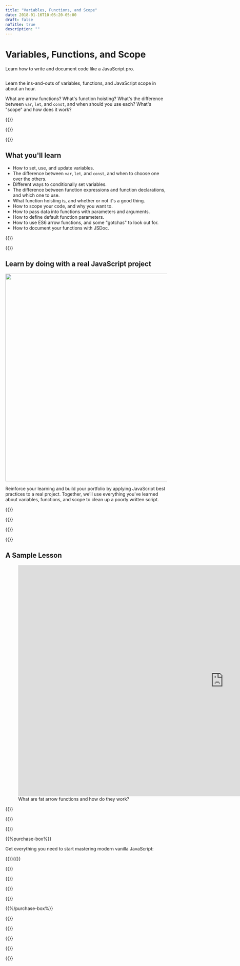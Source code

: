 ```yaml
---
title: "Variables, Functions, and Scope"
date: 2018-01-16T10:05:20-05:00
draft: false
noTitle: true
description: ""
---
```


<h1 class="no-padding-top no-margin-bottom h5 text-sans">Variables, Functions, and Scope</h1>
<p><span class="text-xlarge text-serif">Learn how to write and document code like a JavaScript pro.</span></p>

<img class="img-center img-hero" alt="" src="/img/guides/variables-functions-and-scope.png">

<span class="text-large">Learn the ins-and-outs of variables, functions, and JavaScript scope in about an hour.</span>

What are arrow functions? What's function hoisting? What's the difference between `var`, `let`, and `const`, and when should you use each? What's "scope" and how does it work?

{{<cta for="guide">}}

<div class="padding-bottom-small">{{<pricing-link>}}</div>

{{<used-by>}}

## What you'll learn

- How to set, use, and update variables.
- The difference between `var`, `let`, and `const`, and when to choose one over the others.
- Different ways to conditionally set variables.
- The difference between function expressions and function declarations, and which one to use.
- What function hoisting is, and whether or not it's a good thing.
- How to scope your code, and why you want to.
- How to pass data into functions with parameters and arguments.
- How to define default function parameters.
- How to use ES6 arrow functions, and some "gotchas" to look out for.
- How to document your functions with JSDoc.

{{<formats>}}

{{<testimonial-group group="learn">}}

## Learn by doing with a real JavaScript project

<p class="no-margin-bottom"><img src="/img/projects/variables-functions-and-scope.png" alt="" width="1080" height="647" class="no-margin-bottom img-center"></p>

Reinforce your learning and build your portfolio by applying JavaScript best practices to a real project. Together, we’ll use everything you've learned about variables, functions, and scope to clean up a poorly written script.

{{<bonuses>}}

{{<pricing-link>}}

{{<testimonial-group group="slack">}}

{{<skills>}}

## A Sample Lesson

<figure>
	<iframe class="no-margin-bottom" src="https://player.vimeo.com/video/527491295?badge=0&amp;autopause=0&amp;player_id=0&amp;app_id=58479" width="1280" height="720" frameborder="0" allow="autoplay; fullscreen; picture-in-picture" allowfullscreen title="06-parameters-and-arguments_04-rest-parameters"></iframe>
	<figcaption>What are fat arrow functions and how do they work?</figcaption>
</figure>

{{<sample>}}

{{<money-back>}}

{{<cta for="bio">}}

{{%purchase-box%}}

Get everything you need to start mastering modern vanilla JavaScript:

{{<purchase-summary>}}{{</purchase-summary>}}

{{<cta for="guide-buy">}}

{{<purchase-link product="variablesFunctionsScope">}}

{{<purchase-upsell upsell="beginner">}}

{{<sales-numbers>}}

{{%/purchase-box%}}

{{<testimonial-group group="purchase">}}

{{<faq>}}

{{<pricing-link>}}

{{<testimonial-group group="faq">}}

{{<not-ready-yet>}}